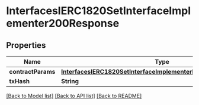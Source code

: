 # InterfacesIERC1820SetInterfaceImplementer200Response

## Properties
Name | Type | Description | Notes
------------ | ------------- | ------------- | -------------
**contractParams** | [**InterfacesIERC1820SetInterfaceImplementerRequestContractParams**](InterfacesIERC1820SetInterfaceImplementerRequestContractParams.md) |  | 
**txHash** | **String** |  | 

[[Back to Model list]](../README.md#documentation-for-models) [[Back to API list]](../README.md#documentation-for-api-endpoints) [[Back to README]](../README.md)


